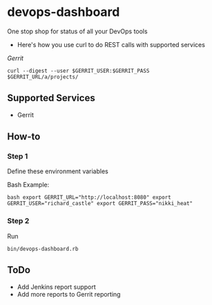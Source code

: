 devops-dashboard
================

One stop shop for status of all your DevOps tools

* Here's how you use curl to do REST calls with supported services

*Gerrit*

`curl --digest --user $GERRIT_USER:$GERRIT_PASS  $GERRIT_URL/a/projects/`


## Supported Services

* Gerrit

## How-to

### Step 1
Define these environment variables 

Bash Example:

`bash
export GERRIT_URL="http://localhost:8080"
export GERRIT_USER="richard_castle"
export GERRIT_PASS="nikki_heat"
`

### Step 2
Run 

`bin/devops-dashboard.rb`


## ToDo

* Add Jenkins report support
* Add more reports to Gerrit reporting

